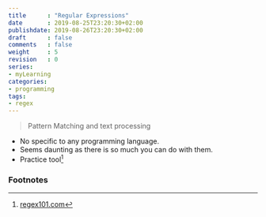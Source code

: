```yaml
---
title      : "Regular Expressions"
date       : 2019-08-25T23:20:30+02:00
publishdate: 2019-08-26T23:20:30+02:00
draft      : false
comments   : false
weight     : 5
revision   : 0
series:
- myLearning
categories:
- programming
tags:
- regex
---
```


> Pattern Matching and text processing

* No specific to any programming language.
* Seems daunting as there is so much you can do with them.
* Practice tool[^1]


### Footnotes

[^1]: [regex101.com](https://regex101.com/)
[^2]:
